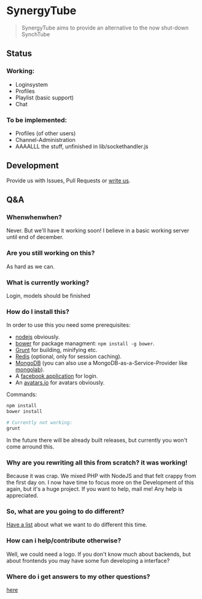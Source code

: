 # SynergyTube
> SynergyTube aims to provide an alternative to the now shut-down SynchTube

## Status
### Working:
* Loginsystem
* Profiles
* Playlist (basic support)
* Chat

### To be implemented:
* Profiles (of other users)
* Channel-Administration
* AAAALLL the stuff, unfinished in lib/sockethandler.js

## Development
Provide us with Issues, Pull Requests or [write us](mailto:screeny05@gmail.com).

## Q&A

### Whenwhenwhen?
Never. But we'll have it working soon! I believe in a basic working server until end of december.

### Are you still working on this?
As hard as we can.

### What is currently working?
Login, models should be finished

### How do I install this?
In order to use this you need some prerequisites:
* [nodejs](http://nodejs.org/) obviously.
* [bower](http://bower.io/) for package managment: `npm install -g bower`.
* [Grunt](http://gruntjs.com/) for building, minifying etc.
* [Redis](http://redis.io/) (optional, only for session caching).
* [MongoDB](http://www.mongodb.org/) (you can also use a MongoDB-as-a-Service-Provider like [mongolab](https://mongolab.com/)).
* A [facebook application](https://developers.facebook.com/apps) for login.
* An [avatars.io](https://avatars.io) for avatars obviously.

Commands:
```bash
npm install
bower install

# Currently not working:
grunt
```

In the future there will be already built releases, but currently you won't come arround this.

### Why are you rewriting all this from scratch? it was working!
Because it was crap. We mixed PHP with NodeJS and that felt crappy from the first day on.
I now have time to focus more on the Development of this again, but it's a huge project.
If you want to help, mail me! Any help is appreciated.

### So, what are you going to do different?
[Have a list](https://github.com/TeamSynergy/SynergyTube-deprec/issues/154) about what we want
to do different this time.

### How can i help/contribute otherwise?
Well, we could need a logo. If you don't know much about backends,
but about frontends you may have some fun developing a interface?

### Where do i get answers to my other questions?
[here](https://github.com/TeamSynergy/SynergyTube-deprec)
